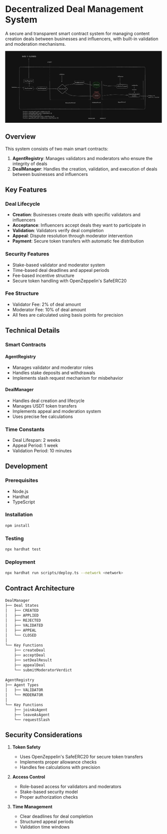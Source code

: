# Decentralized Deal Management System

A secure and transparent smart contract system for managing content creation deals between businesses and influencers, with built-in validation and moderation mechanisms.

![Smart Contract Architecture](contract-architecture.png)

## Overview

This system consists of two main smart contracts:

1. **AgentRegistry**: Manages validators and moderators who ensure the integrity of deals
2. **DealManager**: Handles the creation, validation, and execution of deals between businesses and influencers

## Key Features

### Deal Lifecycle

- **Creation**: Businesses create deals with specific validators and influencers
- **Acceptance**: Influencers accept deals they want to participate in
- **Validation**: Validators verify deal completion
- **Appeal**: Dispute resolution through moderator intervention
- **Payment**: Secure token transfers with automatic fee distribution

### Security Features

- Stake-based validator and moderator system
- Time-based deal deadlines and appeal periods
- Fee-based incentive structure
- Secure token handling with OpenZeppelin's SafeERC20

### Fee Structure

- Validator Fee: 2% of deal amount
- Moderator Fee: 10% of deal amount
- All fees are calculated using basis points for precision

## Technical Details

### Smart Contracts

#### AgentRegistry

- Manages validator and moderator roles
- Handles stake deposits and withdrawals
- Implements slash request mechanism for misbehavior

#### DealManager

- Handles deal creation and lifecycle
- Manages USDT token transfers
- Implements appeal and moderation system
- Uses precise fee calculations

### Time Constants

- Deal Lifespan: 2 weeks
- Appeal Period: 1 week
- Validation Period: 10 minutes

## Development

### Prerequisites

- Node.js
- Hardhat
- TypeScript

### Installation

```bash
npm install
```

### Testing

```bash
npx hardhat test
```

### Deployment

```bash
npx hardhat run scripts/deploy.ts --network <network>
```

## Contract Architecture

```
DealManager
├── Deal States
│   ├── CREATED
│   ├── APPLIED
│   ├── REJECTED
│   ├── VALIDATED
│   ├── APPEAL
│   └── CLOSED
│
└── Key Functions
    ├── createDeal
    ├── acceptDeal
    ├── setDealResult
    ├── appealDeal
    └── submitModeratorVerdict

AgentRegistry
├── Agent Types
│   ├── VALIDATOR
│   └── MODERATOR
│
└── Key Functions
    ├── joinAsAgent
    ├── leaveAsAgent
    └── requestSlash
```

## Security Considerations

1. **Token Safety**

   - Uses OpenZeppelin's SafeERC20 for secure token transfers
   - Implements proper allowance checks
   - Handles fee calculations with precision

2. **Access Control**

   - Role-based access for validators and moderators
   - Stake-based security model
   - Proper authorization checks

3. **Time Management**
   - Clear deadlines for deal completion
   - Structured appeal periods
   - Validation time windows

